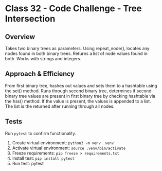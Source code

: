# Class 32 - Code Challenge - Tree Intersection

## Overview

Takes two binary trees as parameters. Using repeat_node(), locates any nodes found in both binary trees. Returns a list of node values found in both. Works with strings and integers.

## Approach & Efficiency

From first binary tree, hashes out values and sets them to a hashtable using the set() method. Runs through second binary tree, determines if second binary tree values are present in first binary tree by checking hashtable via the has() method. If the value is present, the values is appended to a list. The list is the returned after running through all nodes.

## Tests

Run `pytest` to confirm functionality.

1. Create virtual environment:  `python3 -m venv .venv`
2. Activate virtual environment: `source .venv/bin/activate`
3. Freeze requirements: `pip freeze > requirements.txt`
4. Install test: `pip install pytest`
5. Run test: pytest
